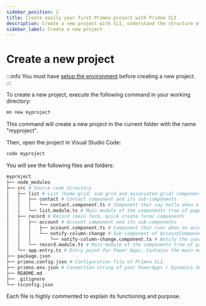 ```yaml
---
sidebar_position: 2
title: Create easily your first Primno project with Primno CLI
description: Create a new project with CLI, understand the structure of a project.
sidebar_label: Create a new project
---
```


# Create a new project

:::info
You must have [setup the environment](./setup.md) before creating a new project.
:::

To create a new project, execute the following command in your working directory:

```bash
mn new myproject
```

This command will create a new project in the current folder with the name "myproject".

Then, open the project in Visual Studio Code:

```bash
code myproject
```

You will see the following files and folders:

```bash
myproject
├── node_modules
├── src # Source code directory
│   ├── list # List (home-grid, sub-grid and associated-grid) components
│   │   ├── contact # Contact component and its sub-components
│   │   │   └── contact.component.ts # Component that say hello when a button is clicked on a contact grid
│   │   └── list.module.ts # Main module of the components tree of page type "list"
│   ├── record # Record (main form, quick create form) components
│   │   ├── account # Account component and its sub-components
│   │   │   ├── account.component.ts # Component that runs when on account form.
│   │   │   └── notify-column-change # Sub-component of AccountComponent
│   │   │       └── notify-column-change.component.ts # Notify the user when a column value is changed
│   │   └── record.module.ts # Main module of the components tree of page type "list"
│   └── app.entry.ts # Entry point for Power Apps. Contains the main module that load list and record modules.
├── package.json
├── primno.config.json # Configuration file of Primno CLI.
├── primno.env.json # Connection string of your PowerApps / Dynamics 365 environment.
├── README.md
├── .gitignore
└── tsconfig.json
```

Each file is highly commented to explain its functioning and purpose.